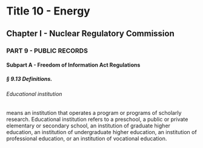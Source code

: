 
# Title 10 - Energy
## Chapter I - Nuclear Regulatory Commission
### PART 9 - PUBLIC RECORDS
#### Subpart A - Freedom of Information Act Regulations
##### § 9.13 Definitions.
###### Educational institution

means an institution that operates a program or programs of scholarly research. Educational institution refers to a preschool, a public or private elementary or secondary school, an institution of graduate higher education, an institution of undergraduate higher education, an institution of professional education, or an institution of vocational education.

